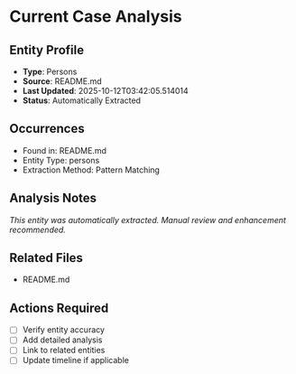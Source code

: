 # Current Case Analysis

## Entity Profile
- **Type**: Persons
- **Source**: README.md
- **Last Updated**: 2025-10-12T03:42:05.514014
- **Status**: Automatically Extracted

## Occurrences
- Found in: README.md
- Entity Type: persons
- Extraction Method: Pattern Matching

## Analysis Notes
*This entity was automatically extracted. Manual review and enhancement recommended.*

## Related Files
- README.md

## Actions Required
- [ ] Verify entity accuracy
- [ ] Add detailed analysis
- [ ] Link to related entities
- [ ] Update timeline if applicable
